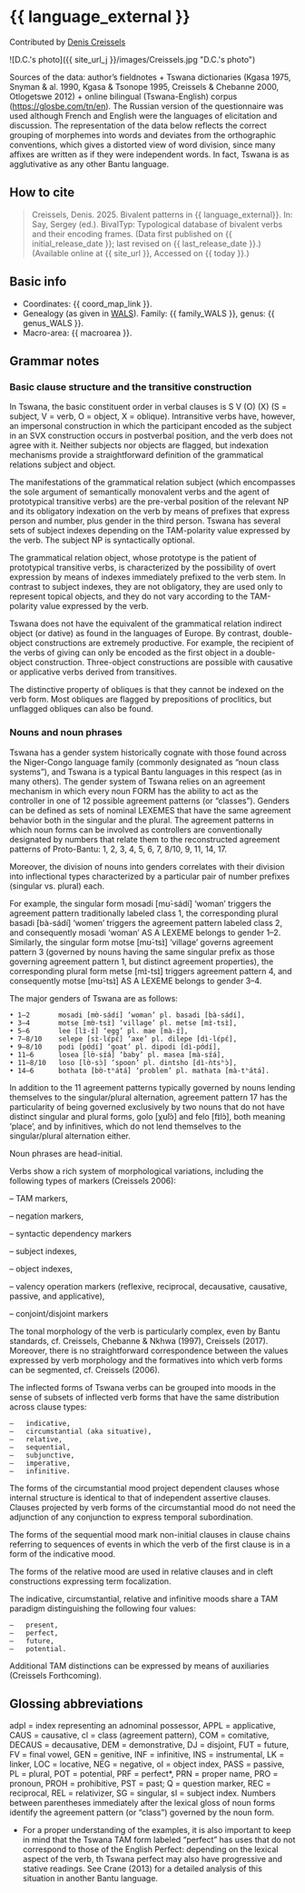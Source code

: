 # {{ language_external }}
Contributed by [Denis Creissels](http://www.deniscreissels.fr/)

![D.C.'s photo]({{ site_url_j }}/images/Creissels.jpg "D.C.'s photo")

Sources of the data: author’s fieldnotes + Tswana dictionaries (Kgasa 1975, Snyman & al. 1990, Kgasa & Tsonope 1995, Creissels & Chebanne 2000, Otlogetswe 2012) + online bilingual (Tswana-English) corpus (https://glosbe.com/tn/en). The Russian version of the questionnaire was used although French and English were the languages of elicitation and discussion. The representation of the data below reflects the correct grouping of morphemes into words and deviates from the orthographic conventions,  which gives a distorted view of word division, since many affixes are written as if they were independent words. In fact, Tswana is as agglutivative as any other Bantu language. 

## How to cite
> Creissels, Denis. 2025. Bivalent patterns in {{ language_external}}. 
> In: Say, Sergey (ed.). BivalTyp: Typological database of bivalent verbs and their encoding frames. 
> (Data first published on {{ initial_release_date }}; 
> last revised on {{ last_release_date }}.) (Available online at {{ site_url }}, 
> Accessed on {{ today }}.)

## Basic info
- Coordinates: {{ coord_map_link }}.
- Genealogy (as given in [WALS](https://wals.info/)). Family: {{ family_WALS }}, genus: {{ genus_WALS }}.
- Macro-area: {{ macroarea }}.

## Grammar notes

### Basic clause structure and the transitive construction

In Tswana, the basic constituent order in verbal clauses is S V (O) (X) (S = subject, V = verb, O = object, X = oblique). Intransitive verbs have, however, an impersonal construction in which the participant encoded as the subject in an SVX construction occurs in postverbal position, and the verb does not agree with it. Neither subjects nor objects are flagged, but indexation mechanisms provide a straightforward definition of the grammatical relations subject and object.

The manifestations of the grammatical relation subject (which encompasses the sole argument of semantically monovalent verbs and the agent of prototypical transitive verbs) are the pre-verbal position of the relevant NP and its obligatory indexation on the verb by means of prefixes that express person and number, plus gender in the third person. Tswana has several sets of subject indexes depending on the TAM-polarity value expressed by the verb. The subject NP is syntactically optional.

The grammatical relation object, whose prototype is the patient of prototypical transitive verbs, is characterized by the possibility of overt expression by means of  indexes immediately prefixed to the verb stem. In contrast to subject indexes, they are not obligatory, they are used only to represent topical objects, and they do not vary according to the TAM-polarity value expressed by the verb.

Tswana does not have the equivalent of the grammatical relation indirect object (or dative) as found in the languages of Europe. By contrast, double-object constructions are extremely productive. For example, the recipient of the verbs of giving can only be encoded as the first object in a double-object construction. Three-object constructions are possible with causative or applicative verbs derived from transitives.

The distinctive property of obliques is that they cannot be indexed on the verb form. Most obliques are flagged by prepositions of proclitics, but unflagged obliques can also be found.

### Nouns and noun phrases

Tswana has a gender system historically cognate with those found across the Niger-Congo language family (commonly designated as “noun class systems”), and Tswana is a typical Bantu languages in this respect (as in many others). The gender system of Tswana relies on an agreement mechanism in which every noun FORM has the ability to act as the controller in one of 12 possible agreement patterns (or “classes”). Genders can be defined as sets of nominal LEXEMES that have the same agreement behavior both in the singular and the plural. The agreement patterns in which noun forms can be involved as controllers are conventionally designated by numbers that relate them to the reconstructed agreement patterns of Proto-Bantu: 1, 2, 3, 4, 5, 6, 7, 8/10, 9, 11, 14, 17.

Moreover, the division of nouns into genders correlates with their division into inflectional types characterized by a particular pair of number prefixes (singular vs. plural) each.

For example, the singular form mosadi [mʊ̀-sádí] ‘woman’ triggers the agreement pattern traditionally labeled class 1, the corresponding plural basadi [bà-sádí] ‘women’ triggers the agreement pattern labeled class 2, and consequently mosadi ‘woman’ AS A LEXEME belongs to gender 1–2. Similarly, the singular form motse [mʊ̀-tsɪ̀] ‘village’ governs agreement pattern 3 (governed by nouns having the same singular prefix as those governing agreement pattern 1, but distinct agreement properties), the corresponding plural form metse [mɪ̀-tsɪ̀] triggers agreement pattern 4, and consequently motse [mʊ̀-tsɪ̀] AS A LEXEME belongs to gender 3–4.

The major genders of Tswana are as follows:
	
	• 1–2 		mosadi [mʊ̀-sádí] ‘woman’ pl. basadi [bà-sádí], 
	• 3–4 		motse [mʊ̀-tsɪ̀] ‘village’ pl. metse [mɪ̀-tsɪ̀], 
	• 5–6 		lee [lɪ̀-ɪ́] ‘egg’ pl. mae [mà-ɪ́], 
	• 7–8/10 	selepe [sɪ̀-lɛ́pɛ́] ‘axe’ pl. dilepe [dì-lɛ́pɛ́],  
	• 9–8/10 	podi [pʊ́dí] ‘goat’ pl. dipodi [dì-pʊ́dí], 
	• 11–6 		losea [lʊ̀-sɪ́á] ‘baby’ pl. masea [mà-sɪ́á], 
	• 11–8/10 	loso [lʊ̀-sɔ̀] ‘spoon’ pl. dintsho [dì-ǹtsʰɔ̀], 
	• 14–6 		bothata [bʊ̀-tʰátá] ‘problem’ pl. mathata [mà-tʰátá].

In addition to the 11 agreement patterns typically governed by nouns lending themselves to the singular/plural alternation, agreement pattern 17 has the particularity of being governed exclusively by two nouns that do not have distinct singular and plural forms, golo [χʊ̀lɔ̀] and felo [fɪ̀lɔ̀], both meaning ‘place’, and by infinitives, which do not lend themselves to the singular/plural alternation either. 
	
Noun phrases are head-initial.

Verbs show a rich system of morphological variations, including the following types of markers (Creissels 2006):

–	TAM markers, 

–	negation markers, 

–	syntactic dependency markers

–	subject indexes, 

–	object indexes, 

–	valency operation markers (reflexive, reciprocal, decausative, causative, passive, and applicative), 

–	conjoint/disjoint markers  

The tonal morphology of the verb is particularly complex, even by Bantu standards, cf. Creissels, Chebanne & Nkhwa (1997), Creissels (2017). Moreover, there is no straightforward correspondence between the values expressed by verb morphology and the formatives into which verb forms can be segmented, cf. Creissels (2006).

The inflected forms of Tswana verbs can be grouped into moods in the sense of subsets of inflected verb forms that have the same distribution across clause types:

	–	indicative,
	–	circumstantial (aka situative),
	–	relative,
	–	sequential,
	–	subjunctive,
	–	imperative,
	–	infinitive.

The forms of the circumstantial mood project dependent clauses whose internal structure is identical to that of independent assertive clauses. Clauses projected by verb forms of the circumstantial mood do not need the adjunction of any conjunction to express temporal subordination.
	
The forms of the sequential mood mark non-initial clauses in clause chains referring to sequences of events in which the verb of the first clause is in a form of the indicative mood.
	
The forms of the relative mood are used in relative clauses and in cleft constructions expressing term focalization. 
	
The indicative, circumstantial, relative and infinitive moods share a TAM paradigm distinguishing the following four values:

	–	present,
	–	perfect,
	–	future,
	–	potential.

Additional TAM distinctions can be expressed by means of auxiliaries (Creissels Forthcoming).
	
## Glossing abbreviations

adpI = index representing an adnominal possessor, APPL = applicative, CAUS = causative, cl = class (agreement pattern), COM = comitative, DECAUS = decausative, DEM = demonstrative, DJ = disjoint, FUT = future, FV = final vowel,  GEN = genitive, INF = infinitive, INS = instrumental, LK = linker, LOC = locative, NEG = negative, oI = object index, PASS = passive, PL = plural, POT = potential, PRF = perfect*, PRN = proper name, PRO = pronoun, PROH = prohibitive, PST = past; Q = question marker, REC = reciprocal, REL = relativizer, SG = singular, sI = subject index. Numbers between parentheses immediately after the lexical gloss of noun forms identify the agreement pattern (or “class”) governed by the noun form.

* For a proper understanding of the examples, it is also important to keep in mind that the Tswana TAM form labeled “perfect” has uses that do not correspond to those of the English Perfect: depending on the lexical aspect of the verb, th Tswana perfect may also have progressive and stative readings. See Crane (2013) for a detailed analysis of this situation in another Bantu language.

